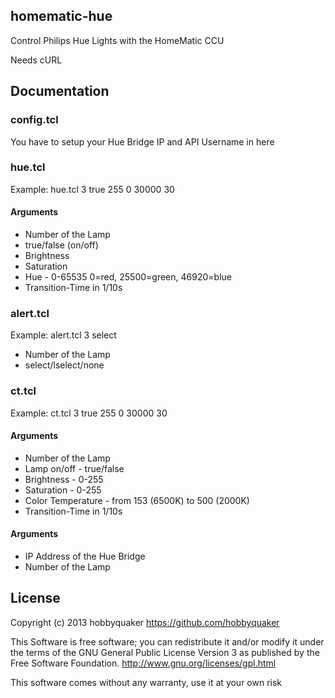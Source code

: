 ## homematic-hue

Control Philips Hue Lights with the HomeMatic CCU

Needs cURL

## Documentation

### config.tcl

You have to setup your Hue Bridge IP and API Username in here

### hue.tcl

Example:
     hue.tcl 3 true 255 0 30000 30

#### Arguments

* Number of the Lamp
* true/false (on/off)
* Brightness
* Saturation
* Hue - 0-65535 0=red, 25500=green, 46920=blue
* Transition-Time in 1/10s

### alert.tcl

Example:
     alert.tcl 3 select

* Number of the Lamp
* select/lselect/none

### ct.tcl

Example:
     ct.tcl 3 true 255 0 30000 30

#### Arguments

* Number of the Lamp
* Lamp on/off - true/false
* Brightness - 0-255
* Saturation - 0-255
* Color Temperature - from 153 (6500K) to 500 (2000K)
* Transition-Time in 1/10s

#### Arguments

* IP Address of the Hue Bridge
* Number of the Lamp


## License

Copyright (c) 2013 hobbyquaker https://github.com/hobbyquaker

This Software is free software; you can redistribute it and/or
modify it under the terms of the GNU General Public License
Version 3 as published by the Free Software Foundation.
http://www.gnu.org/licenses/gpl.html

This software comes without any warranty, use it at your own risk
